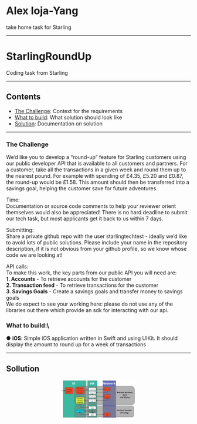 # Alex Ioja-Yang
take home task for Starling

***

# StarlingRoundUp
Coding task from Starling

***


## Contents
- [The Challenge](#The-Challenge): Context for the requirements
- [What to build](#What-to-build): What solution should look like
- [Solution](#Solution): Documentation on solution


*** 

### The Challenge
We’d like you to develop a “round-up” feature for Starling customers using our public
developer API that is available to all customers and partners.
For a customer, take all the transactions in a given week and round them up to the nearest
pound. For example with spending of £4.35, £5.20 and £0.87, the round-up would be £1.58.
This amount should then be transferred into a savings goal, helping the customer save for
future adventures.

Time:\
Documentation or source code comments to help your reviewer orient themselves would
also be appreciated! There is no hard deadline to submit our tech task, but most applicants
get it back to us within 7 days.

Submitting:\
Share a private github repo with the user starlingtechtest - ideally we’d like to
avoid lots of public solutions. Please include your name in the repository description, if it is
not obvious from your github profile, so we know whose code we are looking at!

API calls:\
To make this work, the key parts from our public API you will need are:\
**1. Accounts** - To retrieve accounts for the customer\
**2. Transaction feed** - To retrieve transactions for the customer\
**3. Savings Goals** - Create a savings goals and transfer money to savings goals\
We do expect to see your working here: please do not use any of the libraries out there
which provide an sdk for interacting with our api.

### What to build:\
● **iOS**: Simple iOS application written in Swift and using UIKit. It should display the
amount to round up for a week of transactions

*** 

## Sollution

<div align="center">
    <img width=40% src="https://github.com/melting-snowman/StarlingRoundUp/blob/main/Documentation/ActionFlow.jpg">
</div>
